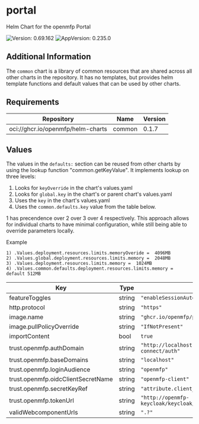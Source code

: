 # portal

Helm Chart for the openmfp Portal

![Version: 0.69.162](https://img.shields.io/badge/Version-0.69.162-informational?style=flat-square) ![AppVersion: 0.235.0](https://img.shields.io/badge/AppVersion-0.235.0-informational?style=flat-square)

## Additional Information

The `common` chart is a library of common resources that are shared across all other charts in the repository. It has no templates, but provides helm template functions and default values that can be used by other charts.

## Requirements

| Repository | Name | Version |
|------------|------|---------|
| oci://ghcr.io/openmfp/helm-charts | common | 0.1.7 |

## Values

The values in the `defaults:` section can be reused from other charts by using the lookup function "common.getKeyValue". It implements lookup on three levels:

1. Looks for `keyOverride` in the chart's values.yaml
2. Looks for `global.key` in the chart's or parent chart's values.yaml
3. Uses the `key` in the chart's values.yaml
4. Uses the `common.defaults.key` value from the table below.

1 has precendence over 2 over 3 over 4 respectively. This approach allows for individual charts to have minimal configuration, while still being able to override parameters locally.

Example
```
1) .Values.deployment.resources.limits.memoryOveride =  4096MB
2) .Values.global.deployment.resources.limits.memory =  2048MB
3) .Values.deployment.resources.limits.memory =  1024MB
4) .Values.common.defaults.deployment.resources.limits.memory = default 512MB
```

| Key | Type | Default | Description |
|-----|------|---------|-------------|
| featureToggles | string | `"enableSessionAutoRefresh=true"` |  |
| http.protocol | string | `"https"` |  |
| image.name | string | `"ghcr.io/openmfp/portal"` |  |
| image.pullPolicyOverride | string | `"IfNotPresent"` |  |
| importContent | bool | `true` |  |
| trust.openmfp.authDomain | string | `"http://localhost:8000/keycloak/realms/openmfp/protocol/openid-connect/auth"` |  |
| trust.openmfp.baseDomains | string | `"localhost"` |  |
| trust.openmfp.loginAudience | string | `"openmfp"` |  |
| trust.openmfp.oidcClientSecretName | string | `"openmfp-client"` |  |
| trust.openmfp.secretKeyRef | string | `"attribute.client_secret"` |  |
| trust.openmfp.tokenUrl | string | `"http://openmfp-keycloak/keycloak/realms/openmfp/protocol/openid-connect/token"` |  |
| validWebcomponentUrls | string | `".?"` |  |
